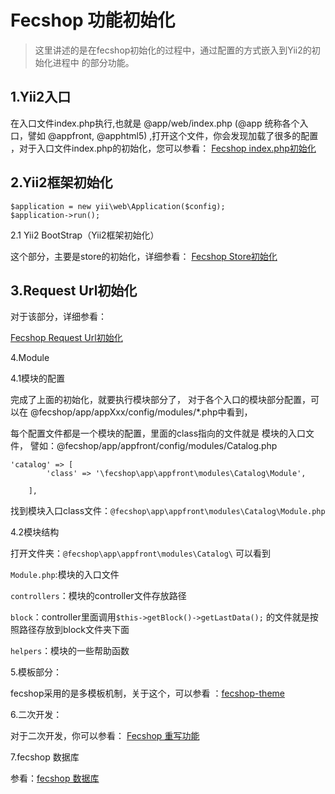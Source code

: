Fecshop 功能初始化
==================

> 这里讲述的是在fecshop初始化的过程中，通过配置的方式嵌入到Yii2的初始化进程中
> 的部分功能。

1.Yii2入口
-----------------

在入口文件index.php执行,也就是 @app/web/index.php (@app 统称各个入口，譬如 @appfront, @apphtml5)
,打开这个文件，你会发现加载了很多的配置
，对于入口文件index.php的初始化，您可以参看：
[Fecshop index.php初始化](fecshop-init-index.md)


2.Yii2框架初始化
------------
```
$application = new yii\web\Application($config);
$application->run();
```
2.1 Yii2 BootStrap（Yii2框架初始化）

这个部分，主要是store的初始化，详细参看：
[Fecshop Store初始化](fecshop-init-sotre.md)

3.Request Url初始化
------------------

对于该部分，详细参看：

[Fecshop Request Url初始化](fecshop-init-request-url.md)

4.Module

4.1模块的配置

完成了上面的初始化，就要执行模块部分了，
对于各个入口的模块部分配置，可以在
@fecshop/app/appXxx/config/modules/*.php中看到，

每个配置文件都是一个模块的配置，里面的class指向的文件就是
模块的入口文件，
譬如：@fecshop/app/appfront/config/modules/Catalog.php

```
'catalog' => [
        'class' => '\fecshop\app\appfront\modules\Catalog\Module',

    ],
```

找到模块入口class文件：`@fecshop\app\appfront\modules\Catalog\Module.php`


4.2模块结构

打开文件夹：`@fecshop\app\appfront\modules\Catalog\` 可以看到

`Module.php`:模块的入口文件

`controllers`：模块的controller文件存放路径

`block`：controller里面调用`$this->getBlock()->getLastData();`
的文件就是按照路径存放到block文件夹下面

`helpers`：模块的一些帮助函数

5.模板部分：

fecshop采用的是多模板机制，关于这个，可以参看
：[fecshop-theme](fecshop-theme.md)


6.二次开发：

对于二次开发，你可以参看：
[Fecshop 重写功能](fecshop-rewrite-func.md)


7.fecshop 数据库

参看：[fecshop 数据库](fecshop-database.md)








